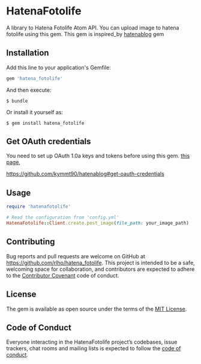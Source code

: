 # HatenaFotolife

A library to Hatena Fotolife Atom API.
You can upload image to hatena fotolife using this gem.
This gem is inspired_by [hatenablog](https://github.com/kymmt90/hatenablog) gem

## Installation

Add this line to your application's Gemfile:

```ruby
gem 'hatena_fotolife'
```

And then execute:

    $ bundle

Or install it yourself as:

    $ gem install hatena_fotolife

## Get OAuth credentials
You need to set up OAuth 1.0a keys and tokens before using this gem.
[this page](http://developer.hatena.ne.jp/ja/documents/auth/apis/oauth), 

https://github.com/kymmt90/hatenablog#get-oauth-credentials

## Usage

```ruby
require 'hatenafotolife'

# Read the configuration from 'config.yml'
HatenaFotolife::Client.create.post_image(file_path: your_image_path)
```


## Contributing

Bug reports and pull requests are welcome on GitHub at https://github.com/rlho/hatena_fotolife. This project is intended to be a safe, welcoming space for collaboration, and contributors are expected to adhere to the [Contributor Covenant](http://contributor-covenant.org) code of conduct.

## License

The gem is available as open source under the terms of the [MIT License](https://opensource.org/licenses/MIT).

## Code of Conduct

Everyone interacting in the HatenaFotolife project’s codebases, issue trackers, chat rooms and mailing lists is expected to follow the [code of conduct](https://github.com/[USERNAME]/hatena_fotolife/blob/master/CODE_OF_CONDUCT.md).
